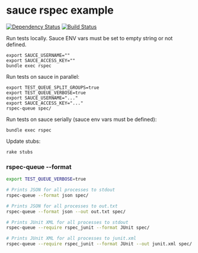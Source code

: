 # sauce rspec example

[![Dependency Status](https://gemnasium.com/bootstraponline/sauce_connect_ruby.svg?nocache)](https://gemnasium.com/bootstraponline/sauce_connect_ruby)
[![Build Status](https://travis-ci.org/bootstraponline/sauce_connect_ruby.svg?branch=master)](https://travis-ci.org/bootstraponline/sauce_connect_ruby/builds)

Run tests locally. Sauce ENV vars must be set to empty string or not defined.

```
export SAUCE_USERNAME=""
export SAUCE_ACCESS_KEY=""
bundle exec rspec
```

Run tests on sauce in parallel:

```
export TEST_QUEUE_SPLIT_GROUPS=true
export TEST_QUEUE_VERBOSE=true
export SAUCE_USERNAME="..."
export SAUCE_ACCESS_KEY="..."
rspec-queue spec/
```

Run tests on sauce serially (sauce env vars must be defined):

`bundle exec rspec`

Update stubs:

```
rake stubs
```

### rspec-queue --format

```bash
export TEST_QUEUE_VERBOSE=true

# Prints JSON for all processes to stdout
rspec-queue --format json spec/

# Prints JSON for all processes to out.txt
rspec-queue --format json --out out.txt spec/

# Prints JUnit XML for all processes to stdout
rspec-queue --require rspec_junit --format JUnit spec/

# Prints JUnit XML for all processes to junit.xml
rspec-queue --require rspec_junit --format JUnit --out junit.xml spec/
```
